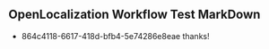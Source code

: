 ## OpenLocalization Workflow Test MarkDown

* 864c4118-6617-418d-bfb4-5e74286e8eae 
thanks!



<!--HONumber=Feb16_HO3-->
